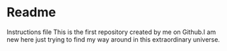 # Readme
Instructions file
This is the first repository created by me on Github.I am new here just trying to find my way around in this extraordinary universe.

